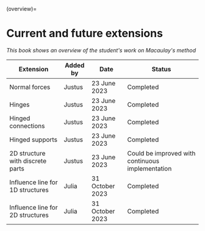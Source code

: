 (overview)=
# Current and future extensions

_This book shows an overview of the student's work on Macaulay's method_

|    Extension                                    |     Added by           |     Date               |     Status                      |
|-------------------------------------------------|------------------------|------------------------|---------------------------------|
|     Normal forces                               |     Justus             |     23 June 2023       |     Completed                   |
|     Hinges                                      |     Justus             |     23 June 2023       |     Completed                   |
|     Hinged connections                          |     Justus             |     23 June 2023       |     Completed                   |
|     Hinged supports                             |     Justus             |     23 June 2023       |     Completed                   |
|     2D structure with discrete parts            |     Justus             |     23 June 2023       |     Could be improved with continuous implementation |
|     Influence line for 1D structures            |     Julia              |     31 October 2023    |     Completed                   |
|     Influence line for 2D structures            |     Julia              |     31 October 2023    |     Completed                   |